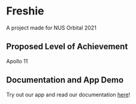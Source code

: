 # Freshie
A project made for NUS Orbital 2021
 
## Proposed Level of Achievement
Apollo 11

## Documentation and App Demo
Try out our app and read our documentation [here](https://freshie-demo.vercel.app)!

